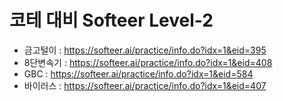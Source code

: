 # 코테 대비 Softeer Level-2

- 금고털이 : https://softeer.ai/practice/info.do?idx=1&eid=395
- 8단변속기 : https://softeer.ai/practice/info.do?idx=1&eid=408
- GBC : https://softeer.ai/practice/info.do?idx=1&eid=584
- 바이러스 : https://softeer.ai/practice/info.do?idx=1&eid=407


 